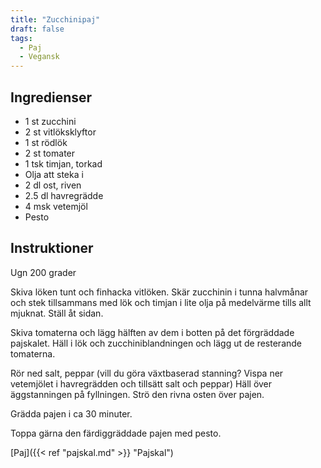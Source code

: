 ```yaml
---
title: "Zucchinipaj"  
draft: false
tags:
  - Paj
  - Vegansk
---
```


## Ingredienser
- 1 st zucchini
- 2 st vitlöksklyftor
- 1 st rödlök
- 2 st tomater
- 1 tsk timjan, torkad
- Olja att steka i
- 2 dl ost, riven
- 2.5 dl havregrädde
- 4 msk vetemjöl
- Pesto

## Instruktioner

Ugn 200 grader

Skiva löken tunt och finhacka vitlöken. Skär zucchinin i tunna halvmånar och stek tillsammans med lök och timjan i lite olja på medelvärme tills allt mjuknat. Ställ åt sidan.

Skiva tomaterna och lägg hälften av dem i botten på det förgräddade pajskalet. Häll i lök och zucchiniblandningen och lägg ut de resterande tomaterna.

 Rör ned salt, peppar (vill du göra växtbaserad stanning? Vispa ner vetemjölet i havregrädden och tillsätt salt och peppar) Häll över äggstanningen på fyllningen. Strö den rivna osten över pajen.

Grädda pajen i ca 30 minuter. 

Toppa gärna den färdiggräddade pajen med pesto.


[Paj]({{< ref "pajskal.md" >}} "Pajskal")
